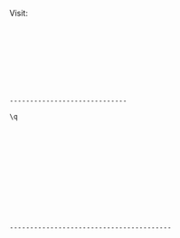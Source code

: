 








Visit: 

















```
```


```sh
```


```
```


```
```


```
```

```
```

```
```







```
```

```
```

```
-----------------------------
```


```
\q
```


```
```

```
```

```

```



```
```



```
```



```
```


```
```



```
```

```
```


```

```


```
```


```
```


```
----------------------------------------
```

